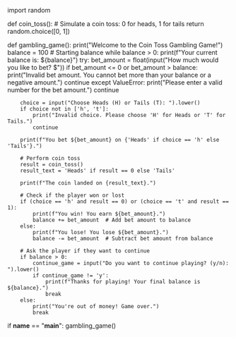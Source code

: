 import random

def coin_toss():
    # Simulate a coin toss: 0 for heads, 1 for tails
    return random.choice([0, 1])

def gambling_game():
    print("Welcome to the Coin Toss Gambling Game!")
    balance = 100  # Starting balance
    while balance > 0:
        print(f"Your current balance is: ${balance}")
        try:
            bet_amount = float(input("How much would you like to bet? $"))
            if bet_amount <= 0 or bet_amount > balance:
                print("Invalid bet amount. You cannot bet more than your balance or a negative amount.")
                continue
        except ValueError:
            print("Please enter a valid number for the bet amount.")
            continue
        
        choice = input("Choose Heads (H) or Tails (T): ").lower()
        if choice not in ['h', 't']:
            print("Invalid choice. Please choose 'H' for Heads or 'T' for Tails.")
            continue
        
        print(f"You bet ${bet_amount} on {'Heads' if choice == 'h' else 'Tails'}.")

        # Perform coin toss
        result = coin_toss()
        result_text = 'Heads' if result == 0 else 'Tails'

        print(f"The coin landed on {result_text}.")

        # Check if the player won or lost
        if (choice == 'h' and result == 0) or (choice == 't' and result == 1):
            print(f"You win! You earn ${bet_amount}.")
            balance += bet_amount  # Add bet amount to balance
        else:
            print(f"You lose! You lose ${bet_amount}.")
            balance -= bet_amount  # Subtract bet amount from balance

        # Ask the player if they want to continue
        if balance > 0:
            continue_game = input("Do you want to continue playing? (y/n): ").lower()
            if continue_game != 'y':
                print(f"Thanks for playing! Your final balance is ${balance}.")
                break
        else:
            print("You're out of money! Game over.")
            break

if __name__ == "__main__":
    gambling_game()

